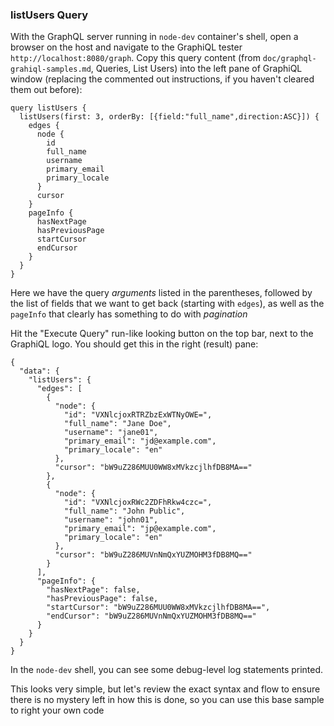 ### listUsers Query

With the GraphQL server running in `node-dev` container's shell, open a browser on the host and navigate to the GraphiQL tester `http://localhost:8080/graph`. Copy this query content (from `doc/graphql-grahiql-samples.md`, Queries, List Users) into the left pane of GraphiQL window (replacing the commented out instructions, if you haven't cleared them out before):

```
query listUsers {
  listUsers(first: 3, orderBy: [{field:"full_name",direction:ASC}]) {
    edges {
      node {
        id
        full_name
        username
        primary_email
        primary_locale
      }
      cursor
    }
    pageInfo {
      hasNextPage
      hasPreviousPage
      startCursor
      endCursor
    }
  }
}
```

Here we have the query *arguments* listed in the parentheses, followed by the list of fields that we want to get back (starting with `edges`), as well as the `pageInfo` that clearly has something to do with *pagination*


Hit the "Execute Query" run-like looking button on the top bar, next to the GraphiQL logo. You should get this in the right (result) pane:
```
{
  "data": {
    "listUsers": {
      "edges": [
        {
          "node": {
            "id": "VXNlcjoxRTRZbzExWTNyOWE=",
            "full_name": "Jane Doe",
            "username": "jane01",
            "primary_email": "jd@example.com",
            "primary_locale": "en"
          },
          "cursor": "bW9uZ286MUU0WW8xMVkzcjlhfDB8MA=="
        },
        {
          "node": {
            "id": "VXNlcjoxRWc2ZDFhRkw4czc=",
            "full_name": "John Public",
            "username": "john01",
            "primary_email": "jp@example.com",
            "primary_locale": "en"
          },
          "cursor": "bW9uZ286MUVnNmQxYUZMOHM3fDB8MQ=="
        }
      ],
      "pageInfo": {
        "hasNextPage": false,
        "hasPreviousPage": false,
        "startCursor": "bW9uZ286MUU0WW8xMVkzcjlhfDB8MA==",
        "endCursor": "bW9uZ286MUVnNmQxYUZMOHM3fDB8MQ=="
      }
    }
  }
}
```

In the `node-dev` shell, you can see some debug-level log statements printed.

This looks very simple, but let's review the exact syntax and flow to ensure there is no mystery left in how this is done, so you can use this base sample to right your own code
